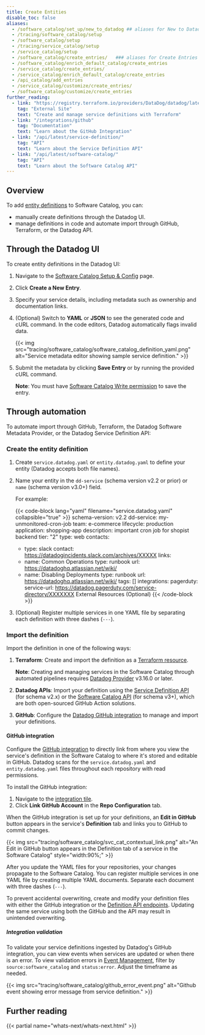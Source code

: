 ```yaml
---
title: Create Entities
disable_toc: false
aliases:
  - /software_catalog/set_up/new_to_datadog ## aliases for New to Datadog page
  - /tracing/software_catalog/setup
  - /software_catalog/setup
  - /tracing/service_catalog/setup
  - /service_catalog/setup
  - /software_catalog/create_entries/   ### aliases for Create Entries page 
  - /software_catalog/enrich_default_catalog/create_entries
  - /service_catalog/create_entries/
  - /service_catalog/enrich_default_catalog/create_entries
  - /api_catalog/add_entries
  - /service_catalog/customize/create_entries/
  - /software_catalog/customize/create_entries
further_reading:
  - link: "https://registry.terraform.io/providers/DataDog/datadog/latest/docs/resources/service_definition_yaml"
    tag: "External Site"
    text: "Create and manage service definitions with Terraform"
  - link: "/integrations/github"
    tag: "Documentation"
    text: "Learn about the GitHub Integration"
  - link: "/api/latest/service-definition/"
    tag: "API"
    text: "Learn about the Service Definition API"
  - link: "/api/latest/software-catalog/"
    tag: "API"
    text: "Learn about the Software Catalog API"
---
```


## Overview

To add [entity definitions][13] to Software Catalog, you can:
- manually create definitions through the Datadog UI.
- manage definitions in code and automate import through GitHub, Terraform, or the Datadog API.

## Through the Datadog UI

To create entity definitions in the Datadog UI:

1. Navigate to the [Software Catalog Setup & Config][3] page.
1. Click **Create a New Entry**.
1. Specify your service details, including metadata such as ownership and documentation links.
1. (Optional) Switch to **YAML** or **JSON** to see the generated code and cURL command. In the code editors, Datadog automatically flags invalid data. 

   {{< img src="tracing/software_catalog/software_catalog_definition_yaml.png" alt="Service metadata editor showing sample service definition." >}}

1. Submit the metadata by clicking **Save Entry** or by running the provided cURL command.

   **Note**: You must have [Software Catalog Write permission][2] to save the entry. 


## Through automation

To automate import through GitHub, Terraform, the Datadog Software Metadata Provider, or the Datadog Service Definition API:

### Create the entity definition

1. Create `service.datadog.yaml` or `entity.datadog.yaml` to define your entity (Datadog accepts both file names).
1. Name your entity in the `dd-service` (schema version v2.2 or prior) or `name` (schema version v3.0+) field.

   For example:

   {{< code-block lang="yaml" filename="service.datadog.yaml" collapsible="true" >}}
    schema-version: v2.2
    dd-service: my-unmonitored-cron-job
    team: e-commerce
    lifecycle: production
    application: shopping-app
    description: important cron job for shopist backend
    tier: "2"
    type: web
    contacts:
    - type: slack
    contact: https://datadogincidents.slack.com/archives/XXXXX
    links:
    - name: Common Operations
    type: runbook
    url: https://datadoghq.atlassian.net/wiki/
    - name: Disabling Deployments
    type: runbook
    url: https://datadoghq.atlassian.net/wiki/
    tags: []
    integrations:
    pagerduty:
    service-url: https://datadog.pagerduty.com/service-directory/XXXXXXX
    External Resources (Optional)
   {{< /code-block >}}

1. (Optional) Register multiple services in one YAML file by separating each definition with three dashes (`---`).

### Import the definition 

Import the definition in one of the following ways:

1. **Terraform**: Create and import the definition as a [Terraform resource][4]. 
   
   **Note**: Creating and managing services in the Software Catalog through automated pipelines requires [Datadog Provider][5] v3.16.0 or later.

1. **Datadog APIs**: Import your definition using the [Service Definition API][7] (for schema v2.x) or the [Software Catalog API][8] (for schema v3+), which are both open-sourced GitHub Action solutions.
1. **GitHub**: Configure the [Datadog GitHub integration](#github-integration) to manage and import your definitions.

#### GitHub integration

Configure the [GitHub integration][9] to directly link from where you view the service's definition in the Software Catalog to where it's stored and editable in GitHub. Datadog scans for the `service.datadog.yaml` and `entity.datadog.yaml` files throughout each repository with read permissions.

To install the GitHub integration:
1. Navigate to the [integration tile][10].
2. Click **Link GitHub Account** in the **Repo Configuration** tab.

When the GitHub integration is set up for your definitions, an **Edit in GitHub** button appears in the service's **Definition** tab and links you to GitHub to commit changes.

{{< img src="tracing/software_catalog/svc_cat_contextual_link.png" alt="An Edit in GitHub button appears in the Definition tab of a service in the Software Catalog" style="width:90%;" >}}

After you update the YAML files for your repositories, your changes propagate to the Software Catalog. You can register multiple services in one YAML file by creating multiple YAML documents. Separate each document with three dashes (`---`).

To prevent accidental overwriting, create and modify your definition files with either the GitHub integration or the [Definition API endpoints][11]. Updating the same service using both the GitHub and the API may result in unintended overwriting.  

##### Integration validation

To validate your service definitions ingested by Datadog's GitHub integration, you can view events when services are updated or when there is an error. To view validation errors in [Event Management][12], filter by `source:software_catalog` and `status:error`. Adjust the timeframe as needed.

{{< img src="tracing/software_catalog/github_error_event.png" alt="Github event showing error message from service definition." >}}

## Further reading

{{< partial name="whats-next/whats-next.html" >}}

[2]: /internal_developer_portal/software_catalog/set_up#role-based-access-and-permissions
[3]: https://app.datadoghq.com/software/settings/get-started
[4]: https://registry.terraform.io/providers/DataDog/datadog/latest/docs/resources/service_definition_yaml
[5]: https://registry.terraform.io/providers/DataDog/datadog/latest
[7]: /api/latest/service-definition/
[8]: /api/latest/software-catalog/
[9]: /integrations/github/
[10]: https://app.datadoghq.com/integrations/github
[11]: /api/latest/software-catalog/#create-or-update-entities
[12]: https://app.datadoghq.com/event/explorer
[13]: /internal_developer_portal/software_catalog/entity_model
